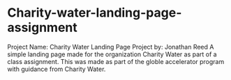 # Charity-water-landing-page-assignment

Project Name: Charity Water Landing Page
Project by: Jonathan Reed
A simple landing page made for the organization Charity Water as part of a class assignment.
This was made as part of the globle accelerator program with guidance from Charity Water.
